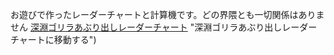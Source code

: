 お遊びで作ったレーダーチャートと計算機です。どの界隈とも一切関係はありません
[深淵ゴリラあぶり出しレーダーチャート](https://ll4-hzn1l.github.io/uho-chart/max10_keisan_5chart.htm) "深淵ゴリラあぶり出しレーダーチャートに移動する")
